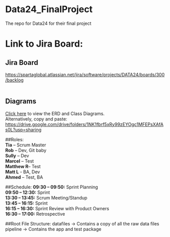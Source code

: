 
# Data24_FinalProject
The repo for Data24 for their final project <br>


Link to Jira Board:<br/>
=======
## Jira Board
https://spartaglobal.atlassian.net/jira/software/projects/DATA24/boards/300/backlog
<br><br>

## Diagrams
[Click here](https://drive.google.com/drive/folders/1NK1fbrf5xRy99zEYOgc1MFEPsXAfAs0L?usp=sharing) to view the ERD and Class Diagrams.<br/>Alternatively, copy and paste:<br/>https://drive.google.com/drive/folders/1NK1fbrf5xRy99zEYOgc1MFEPsXAfAs0L?usp=sharing

##Roles:<br/>
**Tia** – Scrum Master<br/>
**Rob** – Dev, Git baby<br/>
**Sully** – Dev<br/>
**Marcel** – Test<br/>
**Matthew R**– Test<br/>
**Matt L** - BA, Dev<br/>
**Ahmed** – Test, BA<br/>


##Schedule:
**09:30 – 09:50:** Sprint Planning<br/>
**09:50 – 12:30:** Sprint<br/>
**13:30 – 13:45:** Scrum Meeting/Standup<br/>
**13:45 – 16:15:** Sprint<br/>
**16:15 – 16:30:** Sprint Review with Product Owners<br/>
**16:30 – 17:00:** Retrospective<br/>


##Root File Structure:
datafiles -> Contains a copy of all the raw data files
pipeline -> Contains the app and test package



